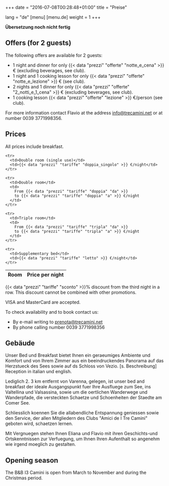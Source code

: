 +++
date = "2016-07-08T00:28:48+01:00"
title = "Preise"

lang = "de"
[menu]
  [menu.de]
    weight = 1
+++


<div class="alert alert-warning" role="alert">
  <b>Übersetzung noch nicht fertig</b>
</div>


Offers (for 2 guests)
---------------------
The following offers are available for 2 guests:

 * 1 night and dinner for only
   {{< data "prezzi" "offerte" "notte_e_cena" >}}
   € (excluding beverages, see club).
 * 1 night and 1 cooking lesson for only
   {{< data "prezzi" "offerte" "notte_e_lezione" >}} € (see club).
 * 2 nights and 1 dinner for only
   {{< data "prezzi" "offerte" "2_notti_e_1_cena" >}}
   € (excluding beverages, see club).
 * 1 cooking lesson
   {{< data "prezzi" "offerte" "lezione" >}}
   €/person (see club).

For more information contact Flavio at the address
[info@trecamini.net](info@trecamini.net) or at number 0039 3771998356.


Prices
------
All prices include breakfast.

<table class="table table-striped">
  <thead>
    <tr>
      <th>Room</th>
      <th>Price per night</th>
    </tr>
  </thead>
  <tbody>

    <tr>
      <td>Double room (single use)</td>
      <td>{{< data "prezzi" "tariffe" "doppia_singolo" >}} €/night</td>
    </tr>

    <tr>
      <td>Double room</td>
      <td>
        From {{< data "prezzi" "tariffe" "doppia" "da" >}}
        to {{< data "prezzi" "tariffe" "doppia" "a" >}} €/night
      </td>
    </tr>

    <tr>
      <td>Triple room</td>
      <td>
        From {{< data "prezzi" "tariffe" "tripla" "da" >}}
        to {{< data "prezzi" "tariffe" "tripla" "a" >}} €/night
      </td>
    </tr>

    <tr>
      <td>Supplementary bed</td>
      <td>{{< data "prezzi" "tariffe" "letto" >}} €/night</td>
    </tr>

  </tbody>
</table>

{{< data "prezzi" "tariffe" "sconto" >}}% discount from the third night in a row.
This discount cannot be combined with other promotions.

VISA and MasterCard are accepted.

To check availability and to book contact us:

  * By e-mail writing to [prenota@trecamini.net](mailto:prenota@trecamini.net)
  * By phone calling number 0039 3771998356


Gebäude
-------
Unser Bed und Breakfast bietet Ihnen ein geraeumiges Ambiente und Komfort und
von Ihrem Zimmer aus ein beeindruckendes Panorama auf das Herzstueck des Sees
sowie auf ds Schloss von Vezio. [s. Beschreibung] Reception in italian und
english.

Lediglich 2. 3 km entfernt von Varenna, gelegen, ist unser bed and breakfast
der ideale Ausgangspunkt fuer Ihre Ausfluege zum See, ins Valtellina und
Valsassina, sowie um die oertlichen Wanderwege und Wanderpfade, die
versteckten Schaetze und Schoenheiten der Staedte am Comer See.

Schliesslich koennen Sie die allabendliche Entspannung geniessen sowie den
Service, der allen Mitgliedern des Clubs "Amici de I Tre Camini"
geboten wird, schaetzen lernen. 

Mit Vergnuegen stehen Ihnen Eliana und Flavio mit ihren Geschichts-und
Ortskenntnissen zur Verfuegung, um Ihnen Ihren Aufenthalt so angenehm
wie irgend moeglich zu gestalten.


Opening season
--------------
The B&B I3 Camini is open from March to November and during the Christmas period.
